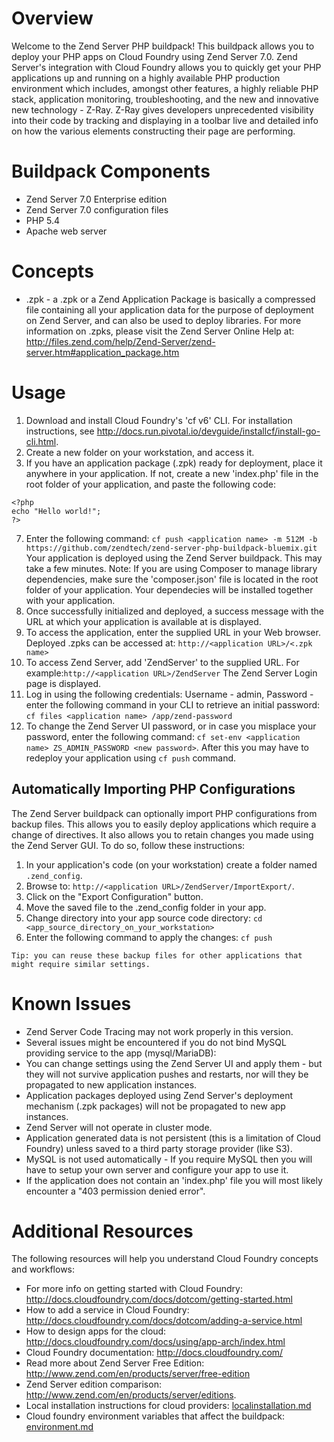 # Overview

Welcome to the Zend Server PHP buildpack! This buildpack allows you to deploy your PHP apps on Cloud Foundry using Zend Server 7.0.
Zend Server's integration with Cloud Foundry allows you to quickly get your PHP applications up and running on a highly available PHP production environment which includes, amongst other features, a highly reliable PHP stack, application monitoring, troubleshooting, and the new and innovative new technology - Z-Ray. 
Z-Ray gives developers unprecedented visibility into their code by tracking and displaying in a toolbar live and detailed info on how the various elements constructing their page are performing. 

# Buildpack Components

* Zend Server 7.0 Enterprise edition
* Zend Server 7.0 configuration files
* PHP 5.4
* Apache web server

# Concepts

* .zpk - a .zpk or a Zend Application Package is basically a compressed file containing all your application data for the purpose of deployment on Zend Server, and can also be used to deploy libraries. For more information on .zpks, please visit the Zend Server Online Help at: http://files.zend.com/help/Zend-Server/zend-server.htm#application_package.htm
 

# Usage
1. Download and install Cloud Foundry's 'cf v6' CLI. For installation instructions, see http://docs.run.pivotal.io/devguide/installcf/install-go-cli.html.
2. Create a new folder on your workstation, and access it.
3. If you have an application package (.zpk) ready for deployment, place it anywhere in your application. If not, create a new 'index.php' file in the root folder of your application, and paste the following code:

 ```
<?php
echo "Hello world!";
?>
```
7. Enter the following command:
`cf push <application name> -m 512M -b https://github.com/zendtech/zend-server-php-buildpack-bluemix.git` 
Your application is deployed using the Zend Server buildpack. This may take a few minutes.
Note: If you are using Composer to manage library dependencies, make sure the 'composer.json' file is located in the root folder of your application. Your dependecies will be installed together with your application.
7. Once successfully initialized and deployed, a success message with the URL at which your application is available at is displayed.
8. To access the application, enter the supplied URL in your Web browser. Deployed .zpks can be accessed at: `http://<application URL>/<.zpk name>`
9. To access Zend Server, add 'ZendServer' to the supplied URL. For example:`http://<application URL>/ZendServer` The Zend Server Login page is displayed.
10. Log in using the following credentials: Username - admin, Password - enter the following command in your CLI to retrieve an initial password: `cf files <application name> /app/zend-password` 
11. To change the Zend Server UI password, or in case you misplace your password, enter the following command:
`cf set-env <application name> ZS_ADMIN_PASSWORD <new password>`. After this you may have to redeploy your application using `cf push` command.

## Automatically Importing PHP Configurations
The Zend Server buildpack can optionally import PHP configurations from backup files. This allows you to easily deploy applications which require a change of directives.
It also allows you to retain changes you made using the Zend Server GUI. To do so, follow these instructions:

1. In your application's code (on your workstation) create a folder named `.zend_config`.
2. Browse to: `http://<application URL>/ZendServer/ImportExport/`.
3. Click on the "Export Configuration" button.
4. Move the saved file to the .zend_config folder in your app.
5. Change directory into your app source code directory: `cd <app_source_directory_on_your_workstation>`
6. Enter the following command to apply the changes: `cf push` 

``` Tip: you can reuse these backup files for other applications that might require similar settings. ```

# Known Issues
* Zend Server Code Tracing may not work properly in this version.
* Several issues might be encountered if you do not bind MySQL providing service to the app (mysql/MariaDB):
 * You can change settings using the Zend Server UI and apply them - but they will not survive application pushes and restarts, nor will they be propagated to new application instances.
 * Application packages deployed using Zend Server's deployment mechanism (.zpk packages) will not be propagated to new app instances.
 * Zend Server will not operate in cluster mode.
* Application generated data is not persistent (this is a limitation of Cloud Foundry) unless saved to a third party storage provider (like S3). 
* MySQL is not used automatically - If you require MySQL then you will have to setup your own server and configure your app to use it.
* If the application does not contain an 'index.php' file you will most likely encounter a "403 permission denied error".

# Additional Resources
The following resources will help you understand Cloud Foundry concepts and workflows:
* For more info on getting started with Cloud Foundry: http://docs.cloudfoundry.com/docs/dotcom/getting-started.html
* How to add a service in Cloud Foundry: http://docs.cloudfoundry.com/docs/dotcom/adding-a-service.html
* How to design apps for the cloud: http://docs.cloudfoundry.com/docs/using/app-arch/index.html
* Cloud Foundry documentation: http://docs.cloudfoundry.com/
* Read more about Zend Server Free Edition: http://www.zend.com/en/products/server/free-edition
* Zend Server edition comparison: http://www.zend.com/en/products/server/editions.
* Local installation instructions for cloud providers: [localinstallation.md](localinstallation.md)
* Cloud foundry environment variables that affect the buildpack: [environment.md](environment.md)
